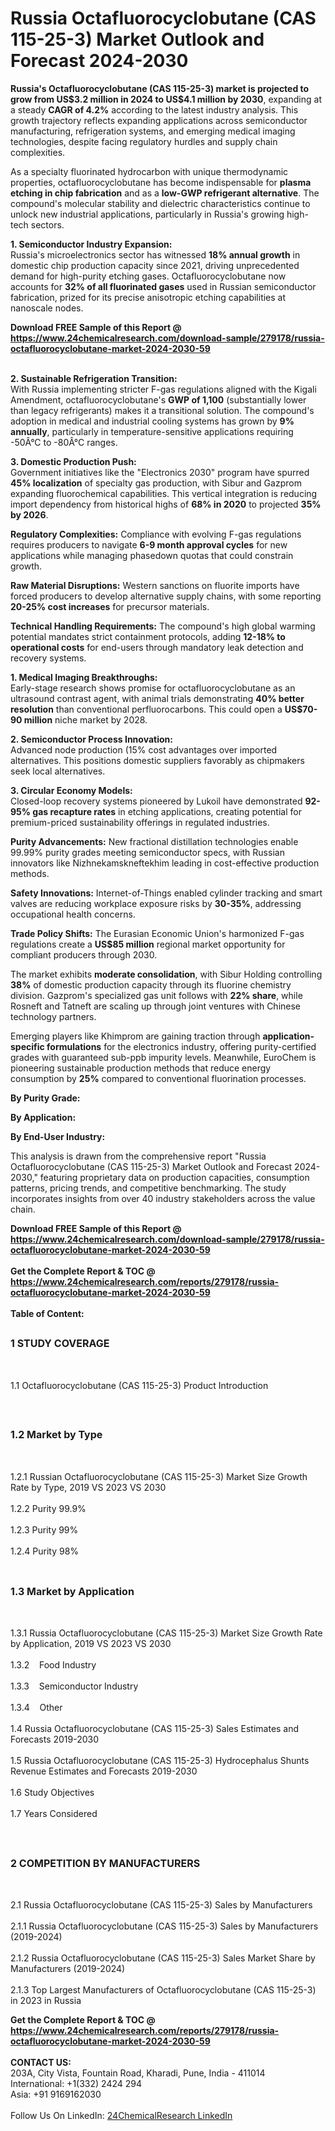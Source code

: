 <h1>Russia Octafluorocyclobutane (CAS 115-25-3) Market Outlook and Forecast 2024-2030</h1><p><strong>Russia's Octafluorocyclobutane (CAS 115-25-3) market is projected to grow from US$3.2 million in 2024 to US$4.1 million by 2030</strong>, expanding at a steady <strong>CAGR of 4.2%</strong> according to the latest industry analysis. This growth trajectory reflects expanding applications across semiconductor manufacturing, refrigeration systems, and emerging medical imaging technologies, despite facing regulatory hurdles and supply chain complexities.</p><p>As a specialty fluorinated hydrocarbon with unique thermodynamic properties, octafluorocyclobutane has become indispensable for <strong>plasma etching in chip fabrication</strong> and as a <strong>low-GWP refrigerant alternative</strong>. The compound's molecular stability and dielectric characteristics continue to unlock new industrial applications, particularly in Russia's growing high-tech sectors.</p><p><strong>1. Semiconductor Industry Expansion:</strong><br>
Russia's microelectronics sector has witnessed <strong>18% annual growth</strong> in domestic chip production capacity since 2021, driving unprecedented demand for high-purity etching gases. Octafluorocyclobutane now accounts for <strong>32% of all fluorinated gases</strong> used in Russian semiconductor fabrication, prized for its precise anisotropic etching capabilities at nanoscale nodes.</p><div><b>Download FREE Sample of this Report @ 
            <a href="https://www.24chemicalresearch.com/download-sample/279178/russia-octafluorocyclobutane-market-2024-2030-59">
            https://www.24chemicalresearch.com/download-sample/279178/russia-octafluorocyclobutane-market-2024-2030-59</a></b></div><br><p><strong>2. Sustainable Refrigeration Transition:</strong><br>
With Russia implementing stricter F-gas regulations aligned with the Kigali Amendment, octafluorocyclobutane's <strong>GWP of 1,100</strong> (substantially lower than legacy refrigerants) makes it a transitional solution. The compound's adoption in medical and industrial cooling systems has grown by <strong>9% annually</strong>, particularly in temperature-sensitive applications requiring -50Â°C to -80Â°C ranges.</p><p><strong>3. Domestic Production Push:</strong><br>
Government initiatives like the "Electronics 2030" program have spurred <strong>45% localization</strong> of specialty gas production, with Sibur and Gazprom expanding fluorochemical capabilities. This vertical integration is reducing import dependency from historical highs of <strong>68% in 2020</strong> to projected <strong>35% by 2026</strong>.</p><p><strong>Regulatory Complexities:</strong> Compliance with evolving F-gas regulations requires producers to navigate <strong>6-9 month approval cycles</strong> for new applications while managing phasedown quotas that could constrain growth.</p><p><strong>Raw Material Disruptions:</strong> Western sanctions on fluorite imports have forced producers to develop alternative supply chains, with some reporting <strong>20-25% cost increases</strong> for precursor materials.</p><p><strong>Technical Handling Requirements:</strong> The compound's high global warming potential mandates strict containment protocols, adding <strong>12-18% to operational costs</strong> for end-users through mandatory leak detection and recovery systems.</p><p><strong>1. Medical Imaging Breakthroughs:</strong><br>
Early-stage research shows promise for octafluorocyclobutane as an ultrasound contrast agent, with animal trials demonstrating <strong>40% better resolution</strong> than conventional perfluorocarbons. This could open a <strong>US$70-90 million</strong> niche market by 2028.</p><p><strong>2. Semiconductor Process Innovation:</strong><br>
Advanced node production (15% cost advantages over imported alternatives. This positions domestic suppliers favorably as chipmakers seek local alternatives.</p><p><strong>3. Circular Economy Models:</strong><br>
Closed-loop recovery systems pioneered by Lukoil have demonstrated <strong>92-95% gas recapture rates</strong> in etching applications, creating potential for premium-priced sustainability offerings in regulated industries.</p><p><strong>Purity Advancements:</strong> New fractional distillation technologies enable 99.99% purity grades meeting semiconductor specs, with Russian innovators like Nizhnekamskneftekhim leading in cost-effective production methods.</p><p><strong>Safety Innovations:</strong> Internet-of-Things enabled cylinder tracking and smart valves are reducing workplace exposure risks by <strong>30-35%</strong>, addressing occupational health concerns.</p><p><strong>Trade Policy Shifts:</strong> The Eurasian Economic Union's harmonized F-gas regulations create a <strong>US$85 million</strong> regional market opportunity for compliant producers through 2030.</p><p>The market exhibits <strong>moderate consolidation</strong>, with Sibur Holding controlling <strong>38%</strong> of domestic production capacity through its fluorine chemistry division. Gazprom's specialized gas unit follows with <strong>22% share</strong>, while Rosneft and Tatneft are scaling up through joint ventures with Chinese technology partners.</p><p>Emerging players like Khimprom are gaining traction through <strong>application-specific formulations</strong> for the electronics industry, offering purity-certified grades with guaranteed sub-ppb impurity levels. Meanwhile, EuroChem is pioneering sustainable production methods that reduce energy consumption by <strong>25%</strong> compared to conventional fluorination processes.</p><p><strong>By Purity Grade:</strong></p><p><strong>By Application:</strong></p><p><strong>By End-User Industry:</strong></p><p>This analysis is drawn from the comprehensive report "Russia Octafluorocyclobutane (CAS 115-25-3) Market Outlook and Forecast 2024-2030," featuring proprietary data on production capacities, consumption patterns, pricing trends, and competitive benchmarking. The study incorporates insights from over 40 industry stakeholders across the value chain.</p><div><b>Download FREE Sample of this Report @ 
            <a href="https://www.24chemicalresearch.com/download-sample/279178/russia-octafluorocyclobutane-market-2024-2030-59">
            https://www.24chemicalresearch.com/download-sample/279178/russia-octafluorocyclobutane-market-2024-2030-59</a></b></div><br><div><b>Get the Complete Report & TOC @ 
            <a href="https://www.24chemicalresearch.com/reports/279178/russia-octafluorocyclobutane-market-2024-2030-59">
            https://www.24chemicalresearch.com/reports/279178/russia-octafluorocyclobutane-market-2024-2030-59</a></b></div><br>
            <b>Table of Content:</b><p><h2><span style="font-size:16px"><strong>1 STUDY COVERAGE</strong></span></h2><br />
<p>1.1 Octafluorocyclobutane (CAS 115-25-3) Product Introduction</p><br />
<h2><span style="font-size:16px"><strong>1.2 Market by Type</strong></span></h2><br />
<p>1.2.1 Russian Octafluorocyclobutane (CAS 115-25-3) Market Size Growth Rate by Type, 2019 VS 2023 VS 2030<br /><br />
1.2.2 Purity 99.9%&nbsp;&nbsp; &nbsp;<br /><br />
1.2.3 Purity 99%<br /><br />
1.2.4 Purity 98%<br /><br />
<h2><span style="font-size:16px"><strong>1.3 Market by Application</strong></span></h2><br />
<p>1.3.1 Russia Octafluorocyclobutane (CAS 115-25-3) Market Size Growth Rate by Application, 2019 VS 2023 VS 2030<br /><br />
1.3.2&nbsp;&nbsp; &nbsp;Food Industry<br /><br />
1.3.3&nbsp;&nbsp; &nbsp;Semiconductor Industry<br /><br />
1.3.4&nbsp;&nbsp; &nbsp;Other<br /><br />
1.4 Russia Octafluorocyclobutane (CAS 115-25-3) Sales Estimates and Forecasts 2019-2030<br /><br />
1.5 Russia Octafluorocyclobutane (CAS 115-25-3) Hydrocephalus Shunts Revenue Estimates and Forecasts 2019-2030<br /><br />
1.6 Study Objectives<br /><br />
1.7 Years Considered</p><br />
<h2><span style="font-size:16px"><strong>2 COMPETITION BY MANUFACTURERS</strong></span></h2><br />
<p>2.1 Russia Octafluorocyclobutane (CAS 115-25-3) Sales by Manufacturers<br /><br />
2.1.1 Russia Octafluorocyclobutane (CAS 115-25-3) Sales by Manufacturers (2019-2024)<br /><br />
2.1.2 Russia Octafluorocyclobutane (CAS 115-25-3) Sales Market Share by Manufacturers (2019-2024)<br /><br />
2.1.3 Top Largest Manufacturers of Octafluorocyclobutane (CAS 115-25-3) in 2023 in Russia<br /></p><div><b>Get the Complete Report & TOC @ 
            <a href="https://www.24chemicalresearch.com/reports/279178/russia-octafluorocyclobutane-market-2024-2030-59">
            https://www.24chemicalresearch.com/reports/279178/russia-octafluorocyclobutane-market-2024-2030-59</a></b></div><br><b>CONTACT US:</b><br>
            203A, City Vista, Fountain Road, Kharadi, Pune, India - 411014<br>
            International: +1(332) 2424 294<br>
            Asia: +91 9169162030 <br><br>
            Follow Us On LinkedIn: <a href="https://www.linkedin.com/company/24chemicalresearch/">24ChemicalResearch LinkedIn</a>